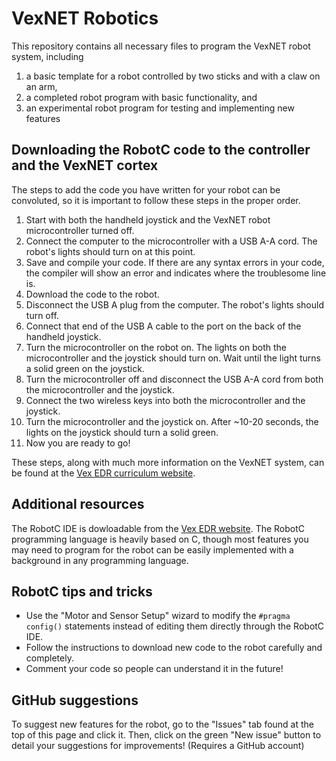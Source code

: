 VexNET Robotics
====
This repository contains all necessary files to program the VexNET robot system, including
1. a basic template for a robot controlled by two sticks and with a claw on an arm,
2. a completed robot program with basic functionality, and
3. an experimental robot program for testing and implementing new features

Downloading the RobotC code to the controller and the VexNET cortex
----
The steps to add the code you have written for your robot can be convoluted, so it is important to follow these steps in the proper order.
1. Start with both the handheld joystick and the VexNET robot microcontroller turned off.
2. Connect the computer to the microcontroller with a USB A-A cord. The robot's lights should turn on at this point.
3. Save and compile your code. If there are any syntax errors in your code, the compiler will show an error and indicates where the troublesome line is.
4. Download the code to the robot.
5. Disconnect the USB A plug from the computer. The robot's lights should turn off.
6. Connect that end of the USB A cable to the port on the back of the handheld joystick.
7. Turn the microcontroller on the robot on. The lights on both the microcontroller and the joystick should turn on. Wait until the light turns a solid green on the joystick.
8. Turn the microcontroller off and disconnect the USB A-A cord from both the microcontroller and the joystick.
9. Connect the two wireless keys into both the microcontroller and the joystick.
10. Turn the microcontroller and the joystick on. After ~10-20 seconds, the lights on the joystick should turn a solid green.
11. Now you are ready to go!

These steps, along with much more information on the VexNET system, can be found at the [Vex EDR curriculum website](https://curriculum.vexrobotics.com/appendices/appendix-2.html).

Additional resources
----
The RobotC IDE is dowloadable from the [Vex EDR website](https://www.vexrobotics.com/robotc-vexedr-vexiq.html). The RobotC programming language is heavily based on C, though most features you may need to program for the robot can be easily implemented with a background in any programming language.

RobotC tips and tricks
----
* Use the "Motor and Sensor Setup" wizard to modify the `#pragma config()` statements instead of editing them directly through the RobotC IDE.
* Follow the instructions to download new code to the robot carefully and completely.
* Comment your code so people can understand it in the future!

GitHub suggestions
----
To suggest new features for the robot, go to the "Issues" tab found at the top of this page and click it. Then, click on the green "New issue" button to detail your suggestions for improvements! (Requires a GitHub account)
